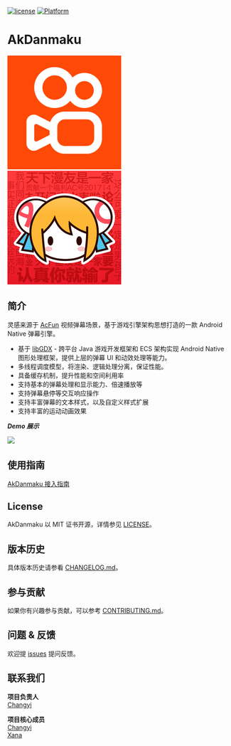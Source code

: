 [![license](https://img.shields.io/badge/license-MIT-brightgreen.svg)](./LICENSE)
[![Platform](https://img.shields.io/badge/Platform-Android-brightgreen.svg)](https://github.com/KwaiAppTeam/AkDanmaku)

# AkDanmaku

<img src="./assets/resources/logo_kwai.png" width="256"> <img src="./assets/resources/logo_acfun.png" width="256">

## 简介
灵感来源于 [AcFun](https://www.acfun.cn/) 视频弹幕场景，基于游戏引擎架构思想打造的一款 Android Native 弹幕引擎。
- 基于 [libGDX](https://libgdx.com/) - 跨平台 Java 游戏开发框架和 ECS 架构实现 Android Native 图形处理框架，提供上层的弹幕 UI 和动效处理等能力。
- 多线程调度模型，将渲染、逻辑处理分离，保证性能。
- 具备缓存机制，提升性能和空间利用率
- 支持基本的弹幕处理和显示能力、倍速播放等
- 支持弹幕悬停等交互响应操作
- 支持丰富弹幕的文本样式，以及自定义样式扩展
- 支持丰富的运动动画效果

_**Demo 展示**_

<img src="./assets/resources/danmaku-demo-4.gif" width="540">

## 使用指南
[AkDanmaku 接入指南](docs/Guide.md)

## License
AkDanmaku 以 MIT 证书开源，详情参见 [LICENSE](./LICENSE)。

## 版本历史
具体版本历史请参看 [CHANGELOG.md](./CHANGELOG.md)。

## 参与贡献
如果你有兴趣参与贡献，可以参考 [CONTRIBUTING.md](./CONTRIBUTING.md)。


## 问题 & 反馈
欢迎提 [issues](https://github.com/KwaiAppTeam/AkDanmaku/issues) 提问反馈。 

## 联系我们

**项目负责人**<br>
[Changyi](https://github.com/changyiZ)<br>

**项目核心成员**<br>
[Changyi](https://github.com/changyiZ)<br>[Xana](https://github.com/xanahopper)<br>

